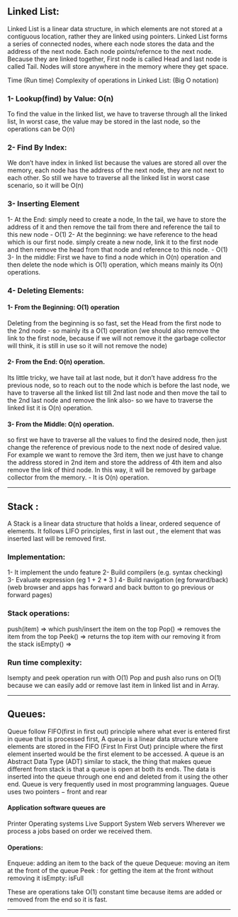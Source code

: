 
## Linked List:

Linked List is a linear data structure, in which elements are not stored at a contiguous location, rather they are linked using pointers. 
Linked List forms a series of connected nodes, where each node stores the data and the address of the next node. Each node points/refernce to the next node. Because they are linked together, First node is called Head and last node is called Tail.
Nodes will store anywhere in the memory where they get space.


Time (Run time) Complexity of operations in Linked List: (Big O notation)

### 1- Lookup(find) by Value: O(n)
To find the value in the linked list, we have to traverse through all the linked list, In worst case, the value may be stored in the last node, so the operations can be O(n)

### 2- Find By Index:
We don’t have index in linked list because the values are stored all over the memory, each node has the address of the next node, they are not next to each other. So still we have to traverse all the linked list in worst case scenario, so it will be O(n)

### 3- Inserting Element 
1- At the End:  simply need to create a node, In the tail, we have to store the address of it and then remove the tail from there and reference the tail to this new node - O(1)
2- At the beginning: we have reference to the head which is our first node.  simply create a new node, link it to the first node and then remove the head from that node and reference to this node. - O(1)
3- In the middle: First we have to find a node which in O(n) operation and then delete the node which is O(1) operation, which means mainly its O(n) operations.

### 4- Deleting Elements:
#### 1- From the Beginning: O(1) operation
  Deleting from the beginning is so fast, set the Head from the first node to the 2nd node - so mainly its a O(1) operation (we should also remove the link to the first node, because if we will not remove it the garbage collector will think, it is still in use so it will not remove the node)

#### 2- From the End: O(n) operation.
 Its little tricky, we have tail at last node, but it don’t have address fro the previous node, so to reach out to the node which is before the last node, we have to traverse all the linked list till 2nd last node and then move the tail to the 2nd last node and remove the link also- so we have to traverse the linked list it is O(n) operation.

#### 3- From the Middle: O(n) operation.
  so first we have to traverse all the values to find the desired node, then just change the reference of previous node to the next node of desired value. For example we want to remove the 3rd item, then we just have to change the address stored in 2nd item and store the address of 4th item and also remove the link of third node. In this way, it will be removed by garbage collector from the memory. - It is O(n) operation.

  - - - - - - - - - - - - - - - - 


## Stack :
A Stack is a linear data structure that holds a linear, ordered sequence of elements. It follows LIFO principles, first in last out , the element that was inserted last will be removed first.

### Implementation:
1- It implement the undo feature
2- Build compilers (e.g. syntax checking)
3-  Evaluate expression (eg 1 + 2  * 3 ) 
4- Build navigation (eg forward/back) (web browser and apps has forward and back button to go previous or forward pages)

### Stack operations:
push(item) => which push/insert the item on the top
Pop() =>  removes the item from the top
Peek() => returns the top item with our removing it from the stack
isEmpty() => 

### Run time complexity:
Isempty and peek operation run with O(1)
Pop and push also runs on O(1) because we can easily add or remove last item in linked list and in Array.

 - - - - - - - - - - - - 

## Queues:
Queue follow FIFO(first in first out) principle where what ever is entered first in queue that is processed first, 
A queue is a linear data structure where elements are stored in the FIFO (First In First Out) principle where the first element inserted would be the first element to be accessed. A queue is an Abstract Data Type (ADT) similar to stack, the thing that makes queue different from stack is that a queue is open at both its ends. The data is inserted into the queue through one end and deleted from it using the other end. Queue is very frequently used in most programming languages.
Queue uses two pointers − front and rear

#### Application software queues are 
Printer
Operating systems
Live Support System
Web servers
Wherever we process a jobs based on order we received them. 


#### Operations:
Enqueue: adding an item to the back of the queue
Dequeue: moving an item at the front of the queue
Peek : for getting the item at the front without removing it
isEmpty: 
isFull

These are operations take O(1) constant time because items are added or removed from the end so it is fast.

 - - - - - - - - - - - 

  
